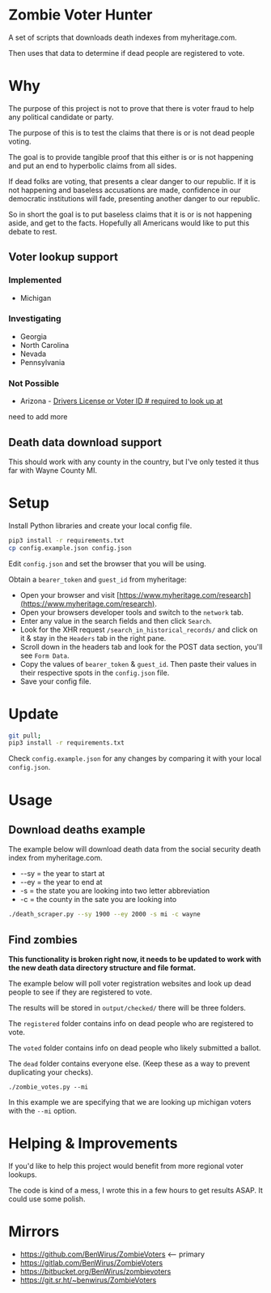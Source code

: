 # Zombie Voter Hunter

A set of scripts that downloads death indexes from myheritage.com. 

Then uses that data to determine if dead people are registered to vote.

# Why

The purpose of this project is not to prove that there is voter fraud to help any political candidate or party.

The purpose of this is to test the claims that there is or is not dead people voting.

The goal is to provide tangible proof that this either is or is not happening and put an end to hyperbolic claims from all sides.

If dead folks are voting, that presents a clear danger to our republic.
If it is not happening and baseless accusations are made, confidence in our democratic institutions will fade, presenting another danger to our republic.

So in short the goal is to put baseless claims that it is or is not happening aside, and get to the facts. Hopefully all Americans would like to put this debate to rest.

## Voter lookup support

### Implemented 

* Michigan

### Investigating

* Georgia
* North Carolina
* Nevada
* Pennsylvania

### Not Possible

* Arizona - [Drivers License or Voter ID # required to look up at](https://my.arizona.vote/WhereToVote.aspx?s=individual&Language=en)

need to add more

## Death data download support

This should work with any county in the country, but I've only tested it thus far with Wayne County MI.

# Setup

Install Python libraries and create your local config file.

```bash
pip3 install -r requirements.txt
cp config.example.json config.json 
```

Edit `config.json` and set the browser that you will be using.

Obtain a `bearer_token` and `guest_id` from myheritage:

* Open your browser and visit [https://www.myheritage.com/research](https://www.myheritage.com/research).
* Open your browsers developer tools and switch to the `network` tab.
* Enter any value in the search fields and then click `Search`.
* Look for the XHR request `/search_in_historical_records/` and click on it & stay in the `Headers` tab in the right pane.
* Scroll down in the headers tab and look for the POST data section, you'll see `Form Data`.
* Copy the values of `bearer_token` & `guest_id`. Then paste their values in their respective spots in the `config.json` file.
* Save your config file.

# Update

```bash
git pull;
pip3 install -r requirements.txt
```

Check `config.example.json` for any changes by comparing it with your local `config.json`.

# Usage

## Download deaths example

The example below will download death data from the social security death index from myheritage.com.

* --sy = the year to start at
* --ey = the year to end at
* -s = the state you are looking into two letter abbreviation
* -c = the county in the sate you are looking into

```bash
./death_scraper.py --sy 1900 --ey 2000 -s mi -c wayne
```

## Find zombies

**This functionality is broken right now, it needs to be updated to work with the new death data directory structure and file format.**

The example below will poll voter registration websites and look up dead people to see if they are registered to vote.

The results will be stored in `output/checked/` there will be three folders. 

The `registered` folder contains info on dead people who are registered to vote.

The `voted` folder contains info on dead people who likely submitted a ballot.

The `dead` folder contains everyone else. (Keep these as a way to prevent duplicating your checks).

```
./zombie_votes.py --mi
```

In this example we are specifying that we are looking up michigan voters with the `--mi` option.

# Helping & Improvements

If you'd like to help this project would benefit from more regional voter lookups.

The code is kind of a mess, I wrote this in a few hours to get results ASAP. It could use some polish.

# Mirrors

* https://github.com/BenWirus/ZombieVoters <-- primary
* https://gitlab.com/BenWirus/ZombieVoters
* https://bitbucket.org/BenWirus/zombievoters
* https://git.sr.ht/~benwirus/ZombieVoters
